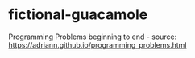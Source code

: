 # fictional-guacamole
Programming Problems beginning to end - source: https://adriann.github.io/programming_problems.html 
